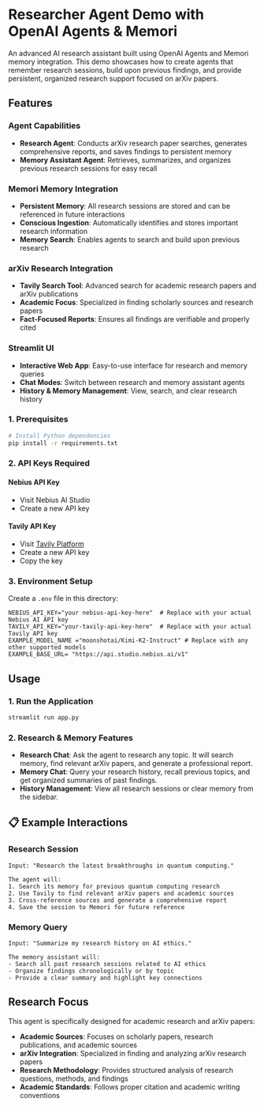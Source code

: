 # Researcher Agent Demo with OpenAI Agents & Memori

An advanced AI research assistant built using OpenAI Agents and Memori memory integration. This demo showcases how to create agents that remember research sessions, build upon previous findings, and provide persistent, organized research support focused on arXiv papers.

## Features

### Agent Capabilities
- **Research Agent**: Conducts arXiv research paper searches, generates comprehensive reports, and saves findings to persistent memory
- **Memory Assistant Agent**: Retrieves, summarizes, and organizes previous research sessions for easy recall

### Memori Memory Integration
- **Persistent Memory**: All research sessions are stored and can be referenced in future interactions
- **Conscious Ingestion**: Automatically identifies and stores important research information
- **Memory Search**: Enables agents to search and build upon previous research

###  arXiv Research Integration
- **Tavily Search Tool**: Advanced search for academic research papers and arXiv publications
- **Academic Focus**: Specialized in finding scholarly sources and research papers
- **Fact-Focused Reports**: Ensures all findings are verifiable and properly cited

###  Streamlit UI
- **Interactive Web App**: Easy-to-use interface for research and memory queries
- **Chat Modes**: Switch between research and memory assistant agents
- **History & Memory Management**: View, search, and clear research history

### 1. Prerequisites
```bash
# Install Python dependencies
pip install -r requirements.txt
```

### 2. API Keys Required

#### Nebius API Key
- Visit Nebius AI Studio
- Create a new API key

#### Tavily API Key
- Visit [Tavily Platform](https://tavily.com/)
- Create a new API key
- Copy the key

### 3. Environment Setup
Create a `.env` file in this directory:

```env
NEBIUS_API_KEY="your nebius-api-key-here"  # Replace with your actual Nebius AI API key
TAVILY_API_KEY="your-tavily-api-key-here"  # Replace with your actual Tavily API key
EXAMPLE_MODEL_NAME ="moonshotai/Kimi-K2-Instruct" # Replace with any other supported models
EXAMPLE_BASE_URL= "https://api.studio.nebius.ai/v1"

```

## Usage

### 1. Run the Application
```bash
streamlit run app.py
```


### 2. Research & Memory Features
- **Research Chat**: Ask the agent to research any topic. It will search memory, find relevant arXiv papers, and generate a professional report.
- **Memory Chat**: Query your research history, recall previous topics, and get organized summaries of past findings.
- **History Management**: View all research sessions or clear memory from the sidebar.

## 📋 Example Interactions

### Research Session
```
Input: "Research the latest breakthroughs in quantum computing."

The agent will:
1. Search its memory for previous quantum computing research
2. Use Tavily to find relevant arXiv papers and academic sources
3. Cross-reference sources and generate a comprehensive report
4. Save the session to Memori for future reference
```

### Memory Query
```
Input: "Summarize my research history on AI ethics."

The memory assistant will:
- Search all past research sessions related to AI ethics
- Organize findings chronologically or by topic
- Provide a clear summary and highlight key connections
```

##  Research Focus

This agent is specifically designed for academic research and arXiv papers:

- **Academic Sources**: Focuses on scholarly papers, research publications, and academic sources
- **arXiv Integration**: Specialized in finding and analyzing arXiv research papers
- **Research Methodology**: Provides structured analysis of research questions, methods, and findings
- **Academic Standards**: Follows proper citation and academic writing conventions
